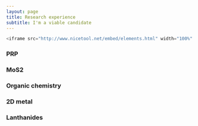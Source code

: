 ```yaml
---
layout: page
title: Research experience
subtitle: I'm a viable candidate
---
```


```javascript
<iframe src="http://www.nicetool.net/embed/elements.html" width="100%" height="450px;" scrolling="no" style="border:0px;"></iframe>
```



### PRP



### MoS2



### Organic chemistry



### 2D metal



### Lanthanides

